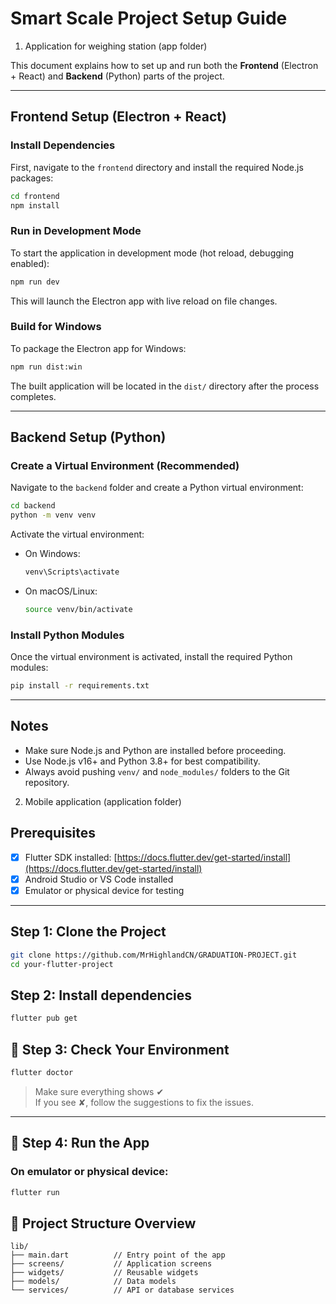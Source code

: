 # Smart Scale Project Setup Guide 

1. Application for weighing station (app folder)

This document explains how to set up and run both the **Frontend** (Electron + React) and **Backend** (Python) parts of the project.

---

## Frontend Setup (Electron + React)

### Install Dependencies
First, navigate to the `frontend` directory and install the required Node.js packages:

```bash
cd frontend
npm install
```

### Run in Development Mode
To start the application in development mode (hot reload, debugging enabled):

```bash
npm run dev
```

This will launch the Electron app with live reload on file changes.

### Build for Windows
To package the Electron app for Windows:

```bash
npm run dist:win
```

The built application will be located in the `dist/` directory after the process completes.

---

## Backend Setup (Python)

### Create a Virtual Environment (Recommended)
Navigate to the `backend` folder and create a Python virtual environment:

```bash
cd backend
python -m venv venv
```

Activate the virtual environment:
- On Windows:
  ```bash
  venv\Scripts\activate
  ```
- On macOS/Linux:
  ```bash
  source venv/bin/activate
  ```

### Install Python Modules
Once the virtual environment is activated, install the required Python modules:

```bash
pip install -r requirements.txt
```

---

## Notes
- Make sure Node.js and Python are installed before proceeding.
- Use Node.js v16+ and Python 3.8+ for best compatibility.
- Always avoid pushing `venv/` and `node_modules/` folders to the Git repository.


2. Mobile application (application folder)

## Prerequisites

- [x] Flutter SDK installed: [https://docs.flutter.dev/get-started/install](https://docs.flutter.dev/get-started/install)
- [x] Android Studio or VS Code installed
- [x] Emulator or physical device for testing

---

## Step 1: Clone the Project

```bash
git clone https://github.com/MrHighlandCN/GRADUATION-PROJECT.git
cd your-flutter-project
```

## Step 2: Install dependencies

```bash
flutter pub get
```


## 🧪 Step 3: Check Your Environment

```bash
flutter doctor
```

> Make sure everything shows ✔  
> If you see ✘, follow the suggestions to fix the issues.

---

## 📱 Step 4: Run the App

### On emulator or physical device:
```bash
flutter run
```


## 📁 Project Structure Overview

```
lib/
├── main.dart          // Entry point of the app
├── screens/           // Application screens
├── widgets/           // Reusable widgets
├── models/            // Data models
└── services/          // API or database services
```
